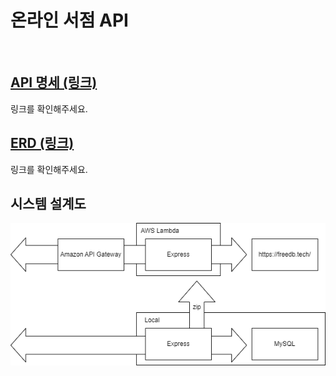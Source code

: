 # 온라인 서점 API

<br/>

## [API 명세 (링크)](https://documenter.getpostman.com/view/31843867/2s9Ykt5zMy)

링크를 확인해주세요.

## [ERD (링크)](https://dbdocs.io/kimdev0206/project-2?view=relationships)

링크를 확인해주세요.

## 시스템 설계도

![](./assets//image.drawio.png)